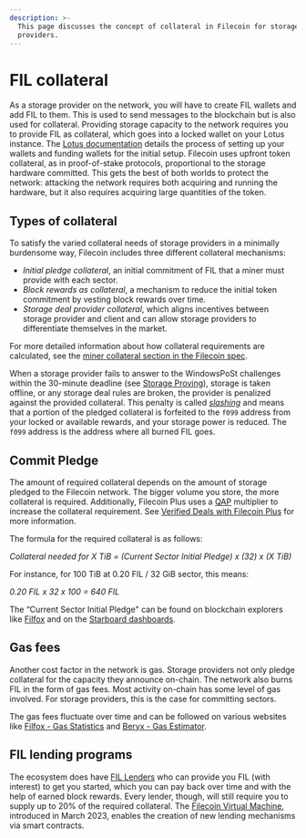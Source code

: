 ```yaml
---
description: >-
  This page discusses the concept of collateral in Filecoin for storage
  providers.
---
```


# FIL collateral

As a storage provider on the network, you will have to create FIL wallets and add FIL to them. This is used to send messages to the blockchain but is also used for collateral. Providing storage capacity to the network requires you to provide FIL as collateral, which goes into a locked wallet on your Lotus instance. The [Lotus documentation](https://lotus.filecoin.io/storage-providers/operate/addresses/) details the process of setting up your wallets and funding wallets for the initial setup. Filecoin uses upfront token collateral, as in proof-of-stake protocols, proportional to the storage hardware committed. This gets the best of both worlds to protect the network: attacking the network requires both acquiring and running the hardware, but it also requires acquiring large quantities of the token.

## Types of collateral

To satisfy the varied collateral needs of storage providers in a minimally burdensome way, Filecoin includes three different collateral mechanisms:

* _Initial pledge collateral_, an initial commitment of FIL that a miner must provide with each sector.
* _Block rewards as collateral_, a mechanism to reduce the initial token commitment by vesting block rewards over time.
* _Storage deal provider collateral_, which aligns incentives between storage provider and client and can allow storage providers to differentiate themselves in the market.

For more detailed information about how collateral requirements are calculated, see the [miner collateral section in the Filecoin spec](https://spec.filecoin.io/systems/filecoin\_mining/miner\_collaterals/).

When a storage provider fails to answer to the WindowsPoSt challenges within the 30-minute deadline (see [Storage Proving](storage-proving.md)), storage is taken offline, or any storage deal rules are broken, the provider is penalized against the provided collateral. This penalty is called [_slashing_](slashing.md) and means that a portion of the pledged collateral is forfeited to the `f099` address from your locked or available rewards, and your storage power is reduced. The `f099` address is the address where all burned FIL goes.

## Commit Pledge

The amount of required collateral depends on the amount of storage pledged to the Filecoin network. The bigger volume you store, the more collateral is required. Additionally, Filecoin Plus uses a [QAP](../../reference/general/glossary.md#quality-adjusted-storage-power) multiplier to increase the collateral requirement. See [Verified Deals with Filecoin Plus](../filecoin-deals/verified-deals.md) for more information.

The formula for the required collateral is as follows:

_Collateral needed for X TiB = (Current Sector Initial Pledge) x (32) x (X TiB)_

For instance, for 100 TiB at 0.20 FIL / 32 GiB sector, this means:

_0.20 FIL x 32 x 100 = 640 FIL_

The “Current Sector Initial Pledge" can be found on blockchain explorers like [Filfox](https://filfox.info/en) and on the [Starboard dashboards](https://dashboard.starboard.ventures/capacity-services#commit-pledge-per-32gib-qap).

## Gas fees

Another cost factor in the network is gas. Storage providers not only pledge collateral for the capacity they announce on-chain. The network also burns FIL in the form of gas fees. Most activity on-chain has some level of gas involved. For storage providers, this is the case for committing sectors.

The gas fees fluctuate over time and can be followed on various websites like [Filfox - Gas Statistics](https://filfox.info/en/stats/gas) and [Beryx - Gas Estimator](https://beryx.io/estimate_gas).

## FIL lending programs

The ecosystem does have [FIL Lenders](https://filecoin-lending.com/read-more) who can provide you FIL (with interest) to get you started, which you can pay back over time and with the help of earned block rewards. Every lender, though, will still require you to supply up to 20% of the required collateral. The [Filecoin Virtual Machine](../../smart-contracts/fundamentals/the-fvm.md), introduced in March 2023, enables the creation of new lending mechanisms via smart contracts.
